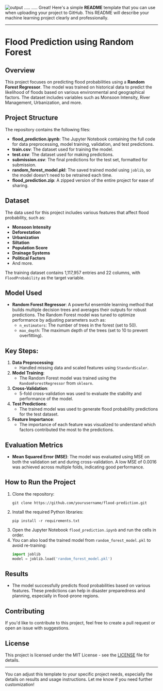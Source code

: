 ![output](https://github.com/user-attachments/assets/85c9c56d-1e0f-4a2d-9e2b-203388b3dcc9)
.....
.....
Great! Here's a simple **README** template that you can use when uploading your project to GitHub. This README will describe your machine learning project clearly and professionally.

---

# Flood Prediction using Random Forest

## Overview
This project focuses on predicting flood probabilities using a **Random Forest Regressor**. The model was trained on historical data to predict the likelihood of floods based on various environmental and geographical factors. The dataset includes variables such as Monsoon Intensity, River Management, Urbanization, and more.

## Project Structure
The repository contains the following files:

- **flood_prediction.ipynb**: The Jupyter Notebook containing the full code for data preprocessing, model training, validation, and test predictions.
- **train.csv**: The dataset used for training the model.
- **test.csv**: The dataset used for making predictions.
- **submission.csv**: The final predictions for the test set, formatted for submission.
- **random_forest_model.pkl**: The saved trained model using `joblib`, so the model doesn't need to be retrained each time.
- **flood_prediction.zip**: A zipped version of the entire project for ease of sharing.
  
## Dataset
The data used for this project includes various features that affect flood probability, such as:
- **Monsoon Intensity**
- **Deforestation**
- **Urbanization**
- **Siltation**
- **Population Score**
- **Drainage Systems**
- **Political Factors**
- And more.

The training dataset contains 1,117,957 entries and 22 columns, with `FloodProbability` as the target variable.

## Model Used
- **Random Forest Regressor**: A powerful ensemble learning method that builds multiple decision trees and averages their outputs for robust predictions. The Random Forest model was tuned to optimize performance by adjusting parameters such as:
  - `n_estimators`: The number of trees in the forest (set to 50).
  - `max_depth`: The maximum depth of the trees (set to 10 to prevent overfitting).

## Key Steps:
1. **Data Preprocessing**:
   - Handled missing data and scaled features using `StandardScaler`.
2. **Model Training**:
   - The Random Forest model was trained using the `RandomForestRegressor` from `sklearn`.
3. **Cross-Validation**:
   - 5-fold cross-validation was used to evaluate the stability and performance of the model.
4. **Test Predictions**:
   - The trained model was used to generate flood probability predictions for the test dataset.
5. **Feature Importance**:
   - The importance of each feature was visualized to understand which factors contributed the most to the predictions.

## Evaluation Metrics
- **Mean Squared Error (MSE)**: The model was evaluated using MSE on both the validation set and during cross-validation. A low MSE of 0.0016 was achieved across multiple folds, indicating good performance.
  
## How to Run the Project
1. Clone the repository:
   ```
   git clone https://github.com/yourusername/flood-prediction.git
   ```
2. Install the required Python libraries:
   ```
   pip install -r requirements.txt
   ```
3. Open the Jupyter Notebook `flood_prediction.ipynb` and run the cells in order.
4. You can also load the trained model from `random_forest_model.pkl` to avoid re-training:
   ```python
   import joblib
   model = joblib.load('random_forest_model.pkl')
   ```

## Results
- The model successfully predicts flood probabilities based on various features. These predictions can help in disaster preparedness and planning, especially in flood-prone regions.

## Contributing
If you'd like to contribute to this project, feel free to create a pull request or open an issue with suggestions.

## License
This project is licensed under the MIT License - see the [LICENSE](LICENSE) file for details.

---

You can adjust this template to your specific project needs, especially the details on results and usage instructions. Let me know if you need further customization!
